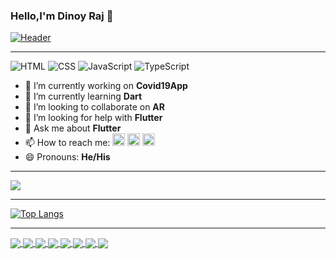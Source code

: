 ### Hello,I'm Dinoy Raj 👋


[![Header](https://raw.githubusercontent.com/adamalston/adamalston/master/profile_light.gif)](https://www.adamalston.com/)



___

![HTML](https://img.shields.io/badge/JAVA-EXPERT-orange)
![CSS](https://img.shields.io/badge/DART-INTERMEDIATE-blue)
![JavaScript](https://img.shields.io/badge/PYTHON-INTERMEDIATE-brightgreen)
![TypeScript](https://img.shields.io/badge/HTML-INTERMEDIATE-yellow)









- 🔭 I’m currently working on **Covid19App**
- 🌱 I’m currently learning **Dart**
- 👯 I’m looking to collaborate on **AR**
- 🤔 I’m looking for help with **Flutter**
- 💬 Ask me about **Flutter**
- 📫 How to reach me:  <a href="https://www.linkedin.com/in/dinoy-raj-k-609542194/"><img src = "https://avatars3.githubusercontent.com/u/357098?s=200&v=4" width=20px height=20px></a>   <a href="https://twitter.com/k_dinoy"><img src = "https://avatars3.githubusercontent.com/u/50278?s=200&v=4" width=20px height=20px></a> <a href="https://www.instagram.com/dinoy__raj/"><img src = "https://avatars3.githubusercontent.com/u/549085?s=200&v=4" width=20px height=20px></a>
- 😄 Pronouns: **He/His**






___




<img align="center" src="https://github-readme-stats.vercel.app/api?username=Dinoy-Raj&show_icons=true&theme=radical" />

___

[![Top Langs](https://github-readme-stats.vercel.app/api/top-langs/?username=Dinoy-Raj&layout=compact&theme=radical&cache_seconds=86400)](https://github.com/Dinoy-Raj)

___



<a href="https://github.com/Dinoy-Raj/SpeechToTextApp">
  <img align="center" src="https://github-readme-stats.vercel.app/api/pin/?username=Dinoy-Raj&&theme=radical&repo=SpeechToTextApp" />
</a>
<a href="https://github.com/Dinoy-Raj/anonymousapp">
  <img align="center" src="https://github-readme-stats.vercel.app/api/pin/?username=Dinoy-Raj&&theme=radical&repo=anonymousapp" />
</a>
<a href="https://github.com/Dinoy-Raj/Neumorphic_Example">
  <img align="center" src="https://github-readme-stats.vercel.app/api/pin/?username=Dinoy-Raj&&theme=radical&repo=Neumorphic_Example" />
</a>
<a href="https://github.com/Dinoy-Raj/FlutterLoginScreens">
  <img align="center" src="https://github-readme-stats.vercel.app/api/pin/?username=Dinoy-Raj&&theme=radical&repo=FlutterLoginScreens" />
</a>
</a>
<a href="https://github.com/Dinoy-Raj/Covid-19-Tracker">
  <img align="center" src="https://github-readme-stats.vercel.app/api/pin/?username=Dinoy-Raj&&theme=radical&repo=Covid-19-Tracker" />
</a>
<a href="https://github.com/Dinoy-Raj/Covid19App">
  <img align="center" src="https://github-readme-stats.vercel.app/api/pin/?username=Dinoy-Raj&&theme=radical&repo=Covid19App" />
</a>
<a href="https://github.com/Dinoy-Raj/TruthOrDareApp">
  <img align="center" src="https://github-readme-stats.vercel.app/api/pin/?username=Dinoy-Raj&&theme=radical&repo=TruthOrDareApp" />
</a>
<a href="https://github.com/Dinoy-Raj/pongame">
  <img align="center" src="https://github-readme-stats.vercel.app/api/pin/?username=Dinoy-Raj&&theme=radical&repo=pongame" />
</a>
